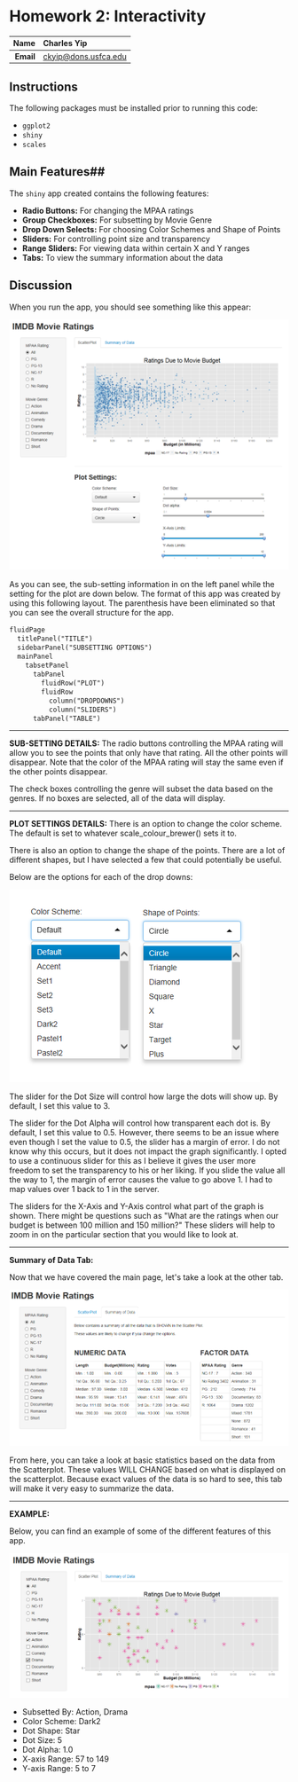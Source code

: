 Homework 2: Interactivity
==============================

| **Name**  | Charles Yip  |
|----------:|:-------------|
| **Email** | ckyip@dons.usfca.edu |

## Instructions ##

The following packages must be installed prior to running this code:

- `ggplot2`
- `shiny`
- `scales`

## Main Features##

The `shiny` app created contains the following features:

- **Radio Buttons:** For changing the MPAA ratings
- **Group Checkboxes:** For subsetting by Movie Genre
- **Drop Down Selects:** For choosing Color Schemes and Shape of Points
- **Sliders:** For controlling point size and transparency
- **Range Sliders:** For viewing data within certain X and Y ranges
- **Tabs:** To view the summary information about the data

## Discussion ##

When you run the app, you should see something like this appear:

![IMAGE](Main1.png)

As you can see, the sub-setting information in on the left panel while the setting for the plot are down below. The format of this app was created by using this following layout. The parenthesis have been eliminated so that you can see the overall structure for the app.
```
fluidPage
  titlePanel("TITLE")
  sidebarPanel("SUBSETTING OPTIONS")
  mainPanel
    tabsetPanel
      tabPanel
	    fluidRow("PLOT")
	    fluidRow
	      column("DROPDOWNS")
	      column("SLIDERS")
	  tabPanel("TABLE")   
```

------------------------------
**SUB-SETTING DETAILS:**
The radio buttons controlling the MPAA rating will allow you to see the points that only have that rating. All the other points will disappear. Note that the color of the MPAA rating will stay the same even if the other points disappear.

The check boxes controlling the genre will subset the data based on the genres. If no boxes are selected, all of the data will display. 

------------------------------
**PLOT SETTINGS DETAILS:**
There is an option to change the color scheme. The default is set to whatever scale_colour_brewer() sets it to. 

There is also an option to change the shape of the points. There are a lot of different shapes, but I have selected a few that could potentially be useful. 

Below are the options for each of the drop downs:

![IMAGE](DropDown.png)

The slider for the Dot Size will control how large the dots will show up. By default, I set this value to 3. 

The slider for the Dot Alpha will control how transparent each dot is. By default, I set this value to 0.5. However, there seems to be an issue where even though I set the value to 0.5, the slider has a margin of error. I do not know why this occurs, but it does not impact the graph significantly. I opted to use a continuous slider for this as I believe it gives the user more freedom to set the transparency to his or her liking. If you slide the value all the way to 1, the margin of error causes the value to go above 1. I had to map values over 1 back to 1 in the server.

The sliders for the X-Axis and Y-Axis control what part of the graph is shown. There might be questions such as "What are the ratings when our budget is between 100 million and 150 million?" These sliders will help to zoom in on the particular section that you would like to look at.

------------------------------
**Summary of Data Tab:**

Now that we have covered the main page, let's take a look at the other tab.

![IMAGE](Main2.png)

From here, you can take a look at basic statistics based on the data from the Scatterplot. These values WILL CHANGE based on what is displayed on the scatterplot. Because exact values of the data is so hard to see, this tab will make it very easy to summarize the data. 

------------------------------
**EXAMPLE:**

Below, you can find an example of some of the different features of this app.

![IMAGE](Example.png)

- Subsetted By: Action, Drama
- Color Scheme: Dark2 
- Dot Shape: Star 
- Dot Size: 5 
- Dot Alpha: 1.0 
- X-axis Range: 57 to 149 
- Y-axis Range: 5 to 7


 

